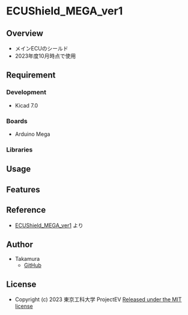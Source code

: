 # ECUShield_MEGA_ver1

## Overview
- メインECUのシールド
- 2023年度10月時点で使用

## Requirement
### Development
- Kicad 7.0
### Boards
- Arduino Mega
### Libraries

## Usage

## Features

## Reference
- [ECUShield_MEGA_ver1](https://github.com/ST04-tkmr/KicadProjects_EVProject/tree/main/ECUShield_MEGA_ver1) より

## Author
- Takamura
    - [GitHub](https://github.com/ST04-tkmr)

## License
- Copyright (c) 2023 東京工科大学 ProjectEV [Released under the MIT license](https://github.com/TUT-ProjectEV/ECUShield_MEGA_ver1/blob/main/LICENSE)
